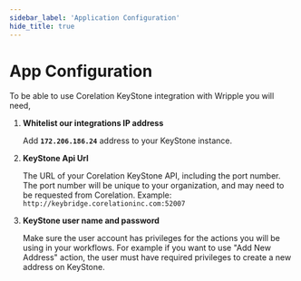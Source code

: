 ```yaml
---
sidebar_label: 'Application Configuration'
hide_title: true
---
```


# App Configuration

To be able to use Corelation KeyStone integration with Wripple you will need,

1. **Whitelist our integrations IP address**

   Add **`172.206.186.24`** address to your KeyStone instance.

2. **KeyStone Api Url**

   The URL of your Corelation KeyStone API, including the port number. The port number will be unique to your organization, and may need to be requested from Corelation. Example: `http://keybridge.corelationinc.com:52007`

3. **KeyStone user name and password**

   Make sure the user account has privileges for the actions you will be using in your workflows. For example if you want to use "Add New Address" action, the user must have required privileges to create a new address on KeyStone.
